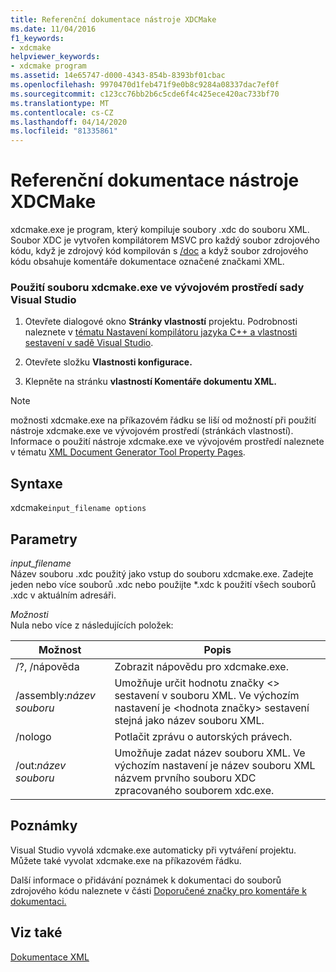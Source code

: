 ```yaml
---
title: Referenční dokumentace nástroje XDCMake
ms.date: 11/04/2016
f1_keywords:
- xdcmake
helpviewer_keywords:
- xdcmake program
ms.assetid: 14e65747-d000-4343-854b-8393bf01cbac
ms.openlocfilehash: 9970470d1feb471f9e0b8c9284a08337dac7ef0f
ms.sourcegitcommit: c123cc76bb2b6c5cde6f4c425ece420ac733bf70
ms.translationtype: MT
ms.contentlocale: cs-CZ
ms.lasthandoff: 04/14/2020
ms.locfileid: "81335861"
---
```

# <a name="xdcmake-reference"></a>Referenční dokumentace nástroje XDCMake

xdcmake.exe je program, který kompiluje soubory .xdc do souboru XML. Soubor XDC je vytvořen kompilátorem MSVC pro každý soubor zdrojového kódu, když je zdrojový kód kompilován s [/doc](doc-process-documentation-comments-c-cpp.md) a když soubor zdrojového kódu obsahuje komentáře dokumentace označené značkami XML.

### <a name="to-use-xdcmakeexe-in-the-visual-studio-development-environment"></a>Použití souboru xdcmake.exe ve vývojovém prostředí sady Visual Studio

1. Otevřete dialogové okno **Stránky vlastností** projektu. Podrobnosti naleznete v [tématu Nastavení kompilátoru jazyka C++ a vlastnosti sestavení v sadě Visual Studio](../working-with-project-properties.md).

1. Otevřete složku **Vlastnosti konfigurace.**

1. Klepněte na stránku **vlastností Komentáře dokumentu XML.**

> [!NOTE]
> možnosti xdcmake.exe na příkazovém řádku se liší od možností při použití nástroje xdcmake.exe ve vývojovém prostředí (stránkách vlastností). Informace o použití nástroje xdcmake.exe ve vývojovém prostředí naleznete v tématu [XML Document Generator Tool Property Pages](xml-document-generator-tool-property-pages.md).

## <a name="syntax"></a>Syntaxe

xdcmake`input_filename options`

## <a name="parameters"></a>Parametry

*input_filename*<br/>
Název souboru .xdc použitý jako vstup do souboru xdcmake.exe. Zadejte jeden nebo více souborů .xdc nebo použijte *.xdc k použití všech souborů .xdc v aktuálním adresáři.

*Možnosti*<br/>
Nula nebo více z následujících položek:

|Možnost|Popis|
|------------|-----------------|
|/?, /nápověda|Zobrazit nápovědu pro xdcmake.exe.|
|/assembly:*název souboru*|Umožňuje určit hodnotu značky \<> sestavení v souboru XML.  Ve výchozím nastavení je \<hodnota značky> sestavení stejná jako název souboru XML.|
|/nologo|Potlačit zprávu o autorských právech.|
|/out:*název souboru*|Umožňuje zadat název souboru XML.  Ve výchozím nastavení je název souboru XML názvem prvního souboru XDC zpracovaného souborem xdc.exe.|

## <a name="remarks"></a>Poznámky

Visual Studio vyvolá xdcmake.exe automaticky při vytváření projektu. Můžete také vyvolat xdcmake.exe na příkazovém řádku.

Další informace o přidávání poznámek k dokumentaci do souborů zdrojového kódu naleznete v části [Doporučené značky pro komentáře k dokumentaci.](recommended-tags-for-documentation-comments-visual-cpp.md)

## <a name="see-also"></a>Viz také

[Dokumentace XML](xml-documentation-visual-cpp.md)
